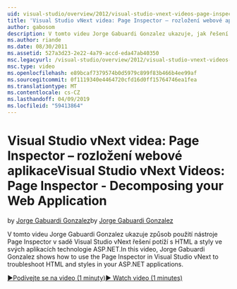 ```yaml
---
uid: visual-studio/overview/2012/visual-studio-vnext-videos-page-inspector-decomposing-your-web-application
title: 'Visual Studio vNext videa: Page Inspector – rozložení webové aplikace | Dokumentace Microsoftu'
author: gabosom
description: V tomto videu Jorge Gabuardi Gonzalez ukazuje, jak řešení potíží s HTML a stylů v aplikaci ASP.NET pomocí nástroje Page Inspector ve Visual Studio vNext...
ms.author: riande
ms.date: 08/30/2011
ms.assetid: 527a3d23-2e22-4a79-accd-eda47ab40350
msc.legacyurl: /visual-studio/overview/2012/visual-studio-vnext-videos-page-inspector-decomposing-your-web-application
msc.type: video
ms.openlocfilehash: e89bcaf7379574b0d5979c899f83b466b4ee99af
ms.sourcegitcommit: 0f1119340e4464720cfd16d0ff15764746ea1fea
ms.translationtype: MT
ms.contentlocale: cs-CZ
ms.lasthandoff: 04/09/2019
ms.locfileid: "59413864"
---
```

# <a name="visual-studio-vnext-videos-page-inspector---decomposing-your-web-application"></a><span data-ttu-id="60a50-103">Visual Studio vNext videa: Page Inspector – rozložení webové aplikace</span><span class="sxs-lookup"><span data-stu-id="60a50-103">Visual Studio vNext Videos: Page Inspector - Decomposing your Web Application</span></span>

<span data-ttu-id="60a50-104">by [Jorge Gabuardi Gonzalez](https://github.com/gabosom)</span><span class="sxs-lookup"><span data-stu-id="60a50-104">by [Jorge Gabuardi Gonzalez](https://github.com/gabosom)</span></span>

<span data-ttu-id="60a50-105">V tomto videu Jorge Gabuardi Gonzalez ukazuje způsob použití nástroje Page Inspector v sadě Visual Studio vNext řešení potíží s HTML a styly ve svých aplikacích technologie ASP.NET.</span><span class="sxs-lookup"><span data-stu-id="60a50-105">In this video, Jorge Gabuardi Gonzalez shows how to use the Page Inspector in Visual Studio vNext to troubleshoot HTML and styles in your ASP.NET applications.</span></span>

[<span data-ttu-id="60a50-106">&#9654;Podívejte se na video (1 minuty)</span><span class="sxs-lookup"><span data-stu-id="60a50-106">&#9654; Watch video (1 minutes)</span></span>](https://channel9.msdn.com/Blogs/ASP-NET-Site-Videos/visual-studio-vnext-videos-page-inspector-decomposing-your-web-application)

